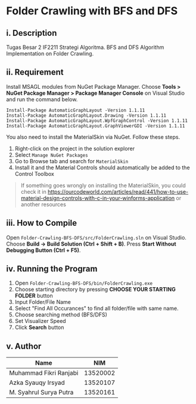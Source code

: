 # Folder Crawling with BFS and DFS

## i. Description
Tugas Besar 2 IF2211 Strategi Algoritma. BFS and DFS Algorithm Implementation on Folder Crawling. 

## ii. Requirement
Install MSAGL modules from NuGet Package Manager. Choose **Tools > NuGet Package Manager > Package Manager Console** on Visual Studio and run the command below.
```
Install-Package AutomaticGraphLayout -Version 1.1.11
Install-Package AutomaticGraphLayout.Drawing -Version 1.1.11
Install-Package AutomaticGraphLayout.WpfGraphControl -Version 1.1.11
Install-Package AutomaticGraphLayout.GraphViewerGDI -Version 1.1.11
```
You also need to install the MaterialSkin via NuGet. Follow these steps.

1. Right-click on the project in the solution explorer
2. Select `Manage NuGet Packages`
3. Go to Browse tab and search for `MaterialSkin`
4. Install it and the Material Controls should automatically be added to the Control Toolbox

> If something goes wrongly on installing the MaterialSkin, you could check it in https://ourcodeworld.com/articles/read/441/how-to-use-material-design-controls-with-c-in-your-winforms-application or another resources

## iii. How to Compile
Open `Folder-Crawling-BFS-DFS/src/FolderCrawling.sln` on Visual Studio. Choose **Build -> Build Solution (Ctrl + Shift + B)**. Press **Start Without Debugging Button (Ctrl + F5)**.

## iv. Running the Program
1. Open `Folder-Crawling-BFS-DFS/bin/FolderCrawling.exe`
2. Choose starting directory by pressing **CHOOSE YOUR STARTING FOLDER** button
3. Input Folder/File Name
4. Select "Find All Occurances" to find all folder/file with same name.
5. Choose searching method (BFS/DFS)
6. Set Visualizer Speed
7. Click **Search** button

## v. Author
| Name          | NIM           |
| ------------- |:-------------:|
|Muhammad Fikri Ranjabi| 13520002 |
|Azka Syauqy Irsyad    | 13520107 |
|M. Syahrul Surya Putra| 13520161 |
